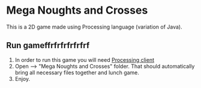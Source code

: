 # Mega Noughts and Crosses

This is a 2D game made using Processing language (variation of Java).

## Run gameffrfrfrfrfrfrf
1. In order to run this game you will need [Processing client](https://processing.org/download/)
2. Open --> "Mega Noughts and Crosses" folder. That should automatically bring all necessary files together and lunch game. 
3. Enjoy. 
